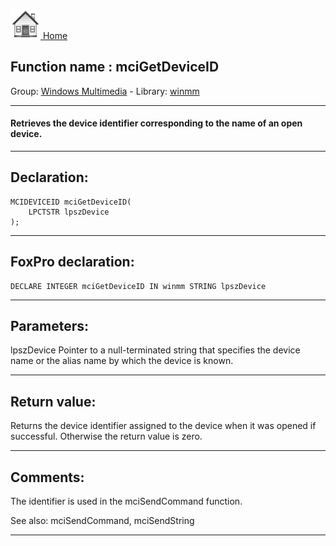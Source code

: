 [<img src="../../images/home.png"> Home ](https://github.com/VFPX/Win32API)  

## Function name : mciGetDeviceID
Group: [Windows Multimedia](../../functions_group.md#Windows_Multimedia)  -  Library: [winmm](../../libraries.md#winmm)  
***  


#### Retrieves the device identifier corresponding to the name of an open device.
***  


## Declaration:
```foxpro  
MCIDEVICEID mciGetDeviceID(
	LPCTSTR lpszDevice
);  
```  
***  


## FoxPro declaration:
```foxpro  
DECLARE INTEGER mciGetDeviceID IN winmm STRING lpszDevice  
```  
***  


## Parameters:
lpszDevice
Pointer to a null-terminated string that specifies the device name or the alias name by which the device is known.  
***  


## Return value:
Returns the device identifier assigned to the device when it was opened if successful. Otherwise the return value is zero.  
***  


## Comments:
The identifier is used in the mciSendCommand function.  
  
See also: mciSendCommand, mciSendString   
  
***  

